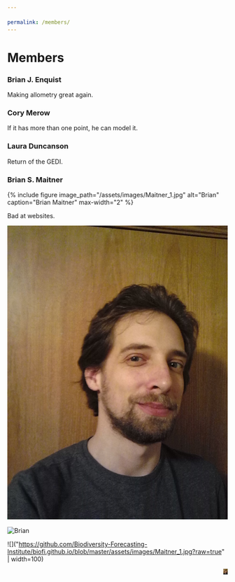 ```yaml
---

permalink: /members/
---
```


# Members

### Brian J. Enquist
Making allometry great again.

### Cory Merow
If it has more than one point, he can model it.

### Laura Duncanson
Return of the GEDI.

### Brian S. Maitner
{% include figure image_path="/assets/images/Maitner_1.jpg" alt="Brian" caption="Brian Maitner" max-width="2" %}

Bad at websites.

<img src="/assets/images/Maitner_1.jpg" alt="Brian" class="inline"/>

![Brian]("https://github.com/Biodiversity-Forecasting-Institute/biofi.github.io/blob/master/assets/images/Maitner_1.jpg")

![]("https://github.com/Biodiversity-Forecasting-Institute/biofi.github.io/blob/master/assets/images/Maitner_1.jpg?raw=true" | width=100)



<img src="https://github.com/Biodiversity-Forecasting-Institute/biofi.github.io/blob/master/assets/images/Maitner_1.jpg" width=10 align=right>

